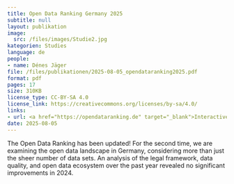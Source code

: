```yaml
---
title: Open Data Ranking Germany 2025
subtitle: null
layout: publikation
image:
  src: /files/images/Studie2.jpg
kategorien: Studies
language: de
people:
- name: Dénes Jäger
file: /files/publikationen/2025-08-05_opendataranking2025.pdf
format: pdf
pages: 17
size: 310KB
license_type: CC-BY-SA 4.0
license_link: https://creativecommons.org/licenses/by-sa/4.0/
links:
- url: <a href="https://opendataranking.de" target="_blank">Interactive version of the Open Data Ranking</a>
date: 2025-08-05
---
```

The Open Data Ranking has been updated! For the second time, we are examining the open data landscape in Germany, considering more than just the sheer number of data sets. An analysis of the legal framework, data quality, and open data ecosystem over the past year revealed no significant improvements in 2024.
